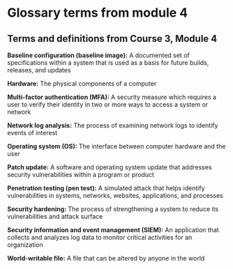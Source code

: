 Glossary terms from module 4
============================

**Terms and definitions from Course 3, Module 4**
-------------------------------------------------

**Baseline configuration (baseline image):** A documented set of specifications within a system that is used as a basis for future builds, releases, and updates

**Hardware:** The physical components of a computer

**Multi-factor authentication (MFA):** A security measure which requires a user to verify their identity in two or more ways to access a system or network

**Network log analysis:** The process of examining network logs to identify events of interest

**Operating system (OS):** The interface between computer hardware and the user

**Patch update:** A software and operating system update that addresses security vulnerabilities within a program or product

**Penetration testing (pen test):** A simulated attack that helps identify vulnerabilities in systems, networks, websites, applications, and processes

**Security hardening:** The process of strengthening a system to reduce its vulnerabilities and attack surface

**Security information and event management (SIEM):** An application that collects and analyzes log data to monitor critical activities for an organization

**World-writable file:** A file that can be altered by anyone in the world
